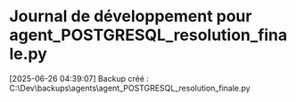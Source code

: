 # Journal de développement pour agent_POSTGRESQL_resolution_finale.py

[2025-06-26 04:39:07] Backup créé : C:\Dev\backups\agents\agent_POSTGRESQL_resolution_finale.py
